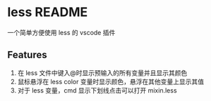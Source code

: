# less README

一个简单方便使用 less 的 vscode 插件

## Features

1. 在 less 文件中键入@时显示预输入的所有变量并且显示其颜色
2. 鼠标悬浮在 less color 变量时显示颜色，悬浮在其他变量上显示其值
3. 对于 less 变量，cmd 显示下划线点击可以打开 mixin.less

